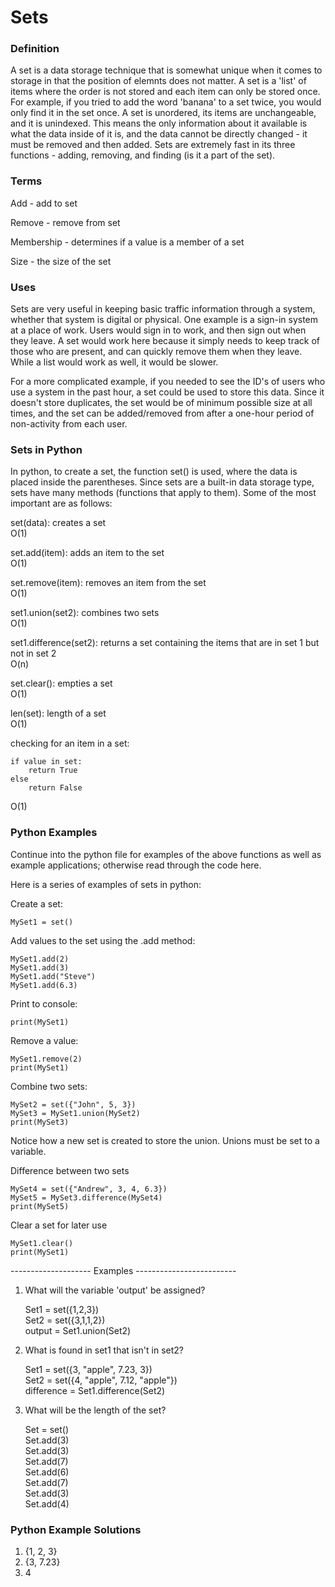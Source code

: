 # Sets

### Definition

A set is a data storage technique that is somewhat unique when it comes to storage in that the position of elemnts does not matter.  A set is a 'list' of items where the order is not stored and each item can only be stored once.
For example, if you tried to add the word 'banana' to a set twice, you would only find it in the set once.  A set is unordered, its items are unchangeable, and it is unindexed.  This means the only information about it available is
what the data inside of it is, and the data cannot be directly changed - it must be removed and then added.  Sets are extremely fast in its three functions - adding, removing, and finding (is it a part of the set).



### Terms

Add - add to set

Remove - remove from set

Membership - determines if a value is a member of a set

Size - the size of the set



### Uses

Sets are very useful in keeping basic traffic information through a system, whether that system is digital or physical.  One example is a sign-in system at a place of work.  Users would sign in to work, and then sign out when they leave.
A set would work here because it simply needs to keep track of those who are present, and can quickly remove them when they leave.  While a list would work as well, it would be slower.

For a more complicated example, if you needed to see the ID's of users who use a system in the past hour, a set could be used to store this data.
Since it doesn't store duplicates, the set would be of minimum possible size at all times, and the set can be added/removed from after a one-hour period of non-activity from each user.



### Sets in Python

In python, to create a set, the function set() is used, where the data is placed inside the parentheses.
Since sets are a built-in data storage type, sets have many methods (functions that apply to them).  Some of the most important are as follows:

set(data): creates a set\
O(1)

set.add(item): adds an item to the set\
O(1)

set.remove(item): removes an item from the set\
O(1)

set1.union(set2): combines two sets\
O(1)

set1.difference(set2): returns a set containing the items that are in set 1 but not in set 2\
O(n)

set.clear(): empties a set\
O(1)

len(set): length of a set\
O(1)

checking for an item in a set:

    if value in set:
        return True
    else
        return False

O(1)



### Python Examples

Continue into the python file for examples of the above functions as well as example applications; otherwise read through the code here.

Here is a series of examples of sets in python:

Create a set:

    MySet1 = set()



Add values to the set using the .add method:

    MySet1.add(2)
    MySet1.add(3)
    MySet1.add("Steve")
    MySet1.add(6.3)



Print to console:

    print(MySet1)



Remove a value:

    MySet1.remove(2)
    print(MySet1)



Combine two sets:

    MySet2 = set({"John", 5, 3})
    MySet3 = MySet1.union(MySet2)
    print(MySet3)

Notice how a new set is created to store the union.  Unions must be set to a variable.



Difference between two sets

    MySet4 = set({"Andrew", 3, 4, 6.3})
    MySet5 = MySet3.difference(MySet4)
    print(MySet5)



Clear a set for later use

    MySet1.clear()
    print(MySet1)



-------------------- Examples -------------------------



1. What will the variable 'output' be assigned?

    Set1 = set({1,2,3})\
    Set2 = set({3,1,1,2})\
    output = Set1.union(Set2)



2. What is found in set1 that isn't in set2?

    Set1 = set({3, "apple", 7.23, 3})\
    Set2 = set({4, "apple", 7.12, "apple"})\
    difference = Set1.difference(Set2)



3. What will be the length of the set?

    Set = set()\
    Set.add(3)\
    Set.add(3)\
    Set.add(7)\
    Set.add(6)\
    Set.add(7)\
    Set.add(3)\
    Set.add(4)

### Python Example Solutions

1. {1, 2, 3}
2. {3, 7.23}
3. 4